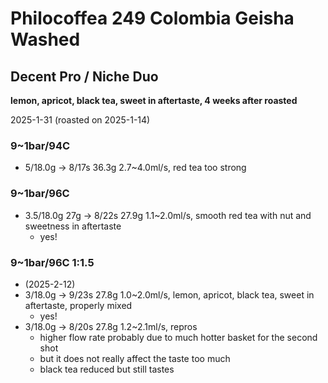 # Philocoffea 249 Colombia Geisha Washed

## Decent Pro / Niche Duo

**lemon, apricot, black tea, sweet in aftertaste, 4 weeks after roasted**

2025-1-31 (roasted on 2025-1-14)

### 9~1bar/94C

- 5/18.0g -> 8/17s 36.3g 2.7\~4.0ml/s, red tea too strong

### 9~1bar/96C

- 3.5/18.0g 27g -> 8/22s 27.9g 1.1\~2.0ml/s, smooth red tea with nut and sweetness in aftertaste
  - yes!

### 9~1bar/96C 1:1.5
- (2025-2-12)
- 3/18.0g -> 9/23s 27.8g 1.0\~2.0ml/s, lemon, apricot, black tea, sweet in aftertaste, properly mixed
  - yes!
- 3/18.0g -> 8/20s 27.8g 1.2\~2.1ml/s, repros
  - higher flow rate probably due to much hotter basket for the second shot
  - but it does not really affect the taste too much
  - black tea reduced but still tastes
